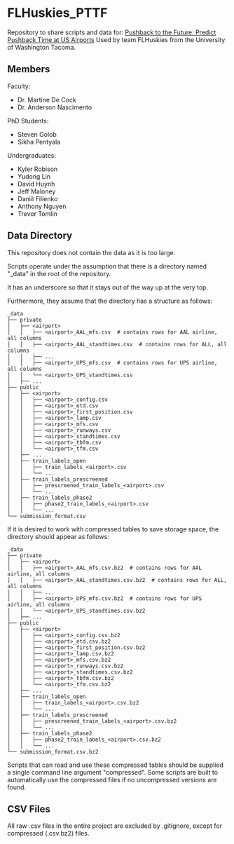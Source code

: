 # FLHuskies_PTTF

Repository to share scripts and data for: [Pushback to the Future: Predict Pushback Time at US Airports](https://www.drivendata.org/competitions/group/competition-nasa-airport-pushback/)
Used by team FLHuskies from the University of Washington Tacoma.

## Members

Faculty:
  - Dr. Martine De Cock
  - Dr. Anderson Nascimento


PhD Students:
  - Steven Golob
  - Sikha Pentyala


Undergraduates:
  - Kyler Robison
  - Yudong Lin
  - David Huynh
  - Jeff Maloney
  - Daniil Filienko
  - Anthony Nguyen
  - Trevor Tomlin

## Data Directory
This repository does not contain the data as it is too large.

Scripts operate under the assumption that there is a directory named "_data" in the 
root of the repository.

It has an underscore so that it stays out of the way up at the very top.

Furthermore, they assume that the directory has a structure as follows:

```
_data
├── private
│   ├── <airport>
│   │   ├── <airport>_AAL_mfs.csv  # contains rows for AAL airline, all columns
│   │   ├── <airport>_AAL_standtimes.csv  # contains rows for ALL, all columns
│   │   ├── ...
│   │   ├── <airport>_UPS_mfs.csv  # contains rows for UPS airline, all columns
│   │   └── <airport>_UPS_standtimes.csv
│   ├── ...
├── public
│   ├── <airport>
│   │   ├── <airport>_config.csv
│   │   ├── <airport>_etd.csv
│   │   ├── <airport>_first_position.csv
│   │   ├── <airport>_lamp.csv
│   │   ├── <airport>_mfs.csv
│   │   ├── <airport>_runways.csv
│   │   ├── <airport>_standtimes.csv
│   │   ├── <airport>_tbfm.csv
│   │   └── <airport>_tfm.csv
│   ├── ...
│   ├── train_labels_open
│   │   ├── train_labels_<airport>.csv
│   │   └── ...
│   ├── train_labels_prescreened
│   │   ├── prescreened_train_labels_<airport>.csv
│   │   └── ...
│   ├── train_labels_phase2
│   │   ├── phase2_train_labels_<airport>.csv
│   │   └── ...
└── submission_format.csv
```

If it is desired to work with compressed tables to save storage space, the directory should appear as follows:

```
_data
├── private
│   ├── <airport>
│   │   ├── <airport>_AAL_mfs.csv.bz2  # contains rows for AAL airline, all columns
│   │   ├── <airport>_AAL_standtimes.csv.bz2  # contains rows for ALL, all columns
│   │   ├── ...
│   │   ├── <airport>_UPS_mfs.csv.bz2  # contains rows for UPS airline, all columns
│   │   └── <airport>_UPS_standtimes.csv.bz2
│   ├── ...
├── public
│   ├── <airport>
│   │   ├── <airport>_config.csv.bz2
│   │   ├── <airport>_etd.csv.bz2
│   │   ├── <airport>_first_position.csv.bz2
│   │   ├── <airport>_lamp.csv.bz2
│   │   ├── <airport>_mfs.csv.bz2
│   │   ├── <airport>_runways.csv.bz2
│   │   ├── <airport>_standtimes.csv.bz2
│   │   ├── <airport>_tbfm.csv.bz2
│   │   └── <airport>_tfm.csv.bz2
│   ├── ...
│   ├── train_labels_open
│   │   ├── train_labels_<airport>.csv.bz2
│   │   └── ...
│   ├── train_labels_prescreened
│   │   ├── prescreened_train_labels_<airport>.csv.bz2
│   │   └── ...
│   ├── train_labels_phase2
│   │   ├── phase2_train_labels_<airport>.csv.bz2
│   │   └── ...
└── submission_format.csv.bz2
```

Scripts that can read and use these compressed tables should be supplied a single command line argument "compressed".
Some scripts are built to automatically use the compressed files if no uncompressed versions are found.


## CSV Files

All raw .csv files in the entire project are excluded by .gitignore, except for compressed (.csv.bz2) files.
